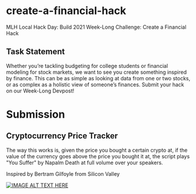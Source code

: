 # create-a-financial-hack
MLH Local Hack Day: Build 2021 Week-Long Challenge: Create a Financial Hack

## Task Statement
Whether you’re tackling budgeting for college students or financial modeling for stock markets, we want to see you create something inspired by finance. This can be as simple as looking at data from one or two stocks, or as complex as a holistic view of someone’s finances. Submit your hack on our Week-Long Devpost!

# Submission
## Cryptocurrency Price Tracker
The way this works is, given the price you bought a certain crypto at, if the value of the currency goes above the price you bought it at, the script plays "You Suffer" by Napalm Death at full volume over your speakers.

Inspired by Bertram Gilfoyle from Silicon Valley

[![IMAGE ALT TEXT HERE](http://img.youtube.com/vi/uS1KcjkWdoU/0.jpg)](http://www.youtube.com/watch?v=uS1KcjkWdoU)
